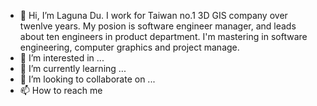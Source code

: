 - 👋 Hi, I’m Laguna Du. I work for Taiwan no.1 3D GIS company over twenlve years. My posion is software engineer manager, and leads about ten engineers in product department. I'm mastering in software engineering, computer graphics and project manage.
- 👀 I’m interested in ...
- 🌱 I’m currently learning ...
- 💞️ I’m looking to collaborate on ...
- 📫 How to reach me 

<!---
lag945/lag945 is a ✨ special ✨ repository because its `README.md` (this file) appears on your GitHub profile.
You can click the Preview link to take a look at your changes.
--->
